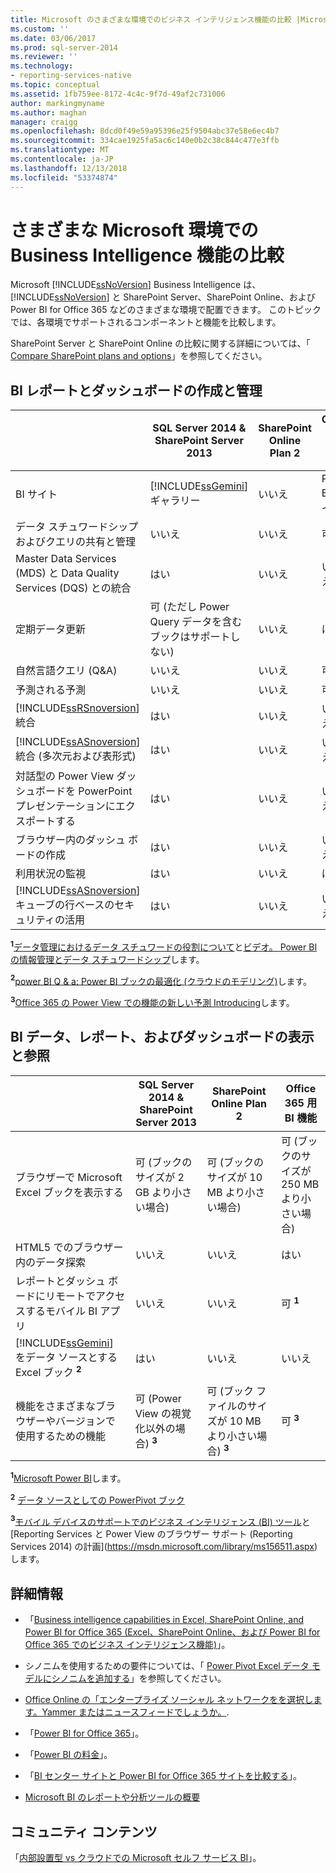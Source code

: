 ```yaml
---
title: Microsoft のさまざまな環境でのビジネス インテリジェンス機能の比較 |Microsoft Docs
ms.custom: ''
ms.date: 03/06/2017
ms.prod: sql-server-2014
ms.reviewer: ''
ms.technology:
- reporting-services-native
ms.topic: conceptual
ms.assetid: 1fb759ee-8172-4c4c-9f7d-49af2c731006
author: markingmyname
ms.author: maghan
manager: craigg
ms.openlocfilehash: 8dcd0f49e59a95396e25f9504abc37e58e6ec4b7
ms.sourcegitcommit: 334cae1925fa5ac6c140e0b2c38c844c477e3ffb
ms.translationtype: MT
ms.contentlocale: ja-JP
ms.lasthandoff: 12/13/2018
ms.locfileid: "53374874"
---
```

# <a name="compare-business-intelligence-capabilities-in-different-microsoft-environments"></a>さまざまな Microsoft 環境での Business Intelligence 機能の比較
  Microsoft [!INCLUDE[ssNoVersion](../includes/ssnoversion-md.md)] Business Intelligence は、 [!INCLUDE[ssNoVersion](../includes/ssnoversion-md.md)] と SharePoint Server、SharePoint Online、および Power BI for Office 365 などのさまざまな環境で配置できます。 このトピックでは、各環境でサポートされるコンポーネントと機能を比較します。  
  
 SharePoint Server と SharePoint Online の比較に関する詳細については、「 [Compare SharePoint plans and options](http://products.office.com/SharePoint/compare-sharepoint-plans)」を参照してください。  
  
## <a name="author-and-manage-bi-reports-and-dashboards"></a>BI レポートとダッシュボードの作成と管理  
  
||SQL Server 2014 & SharePoint Server 2013|SharePoint Online Plan 2|Office 365 用 BI 機能|  
|-|----------------------------------------------|------------------------------|-----------------------------|  
|BI サイト|[!INCLUDE[ssGemini](../includes/ssgemini-md.md)] ギャラリー|いいえ|Power BI サイト|  
|データ スチュワードシップおよびクエリの共有と管理|いいえ|いいえ|可 **<sup>1</sup>**|  
|Master Data Services (MDS) と Data Quality Services (DQS) との統合|はい|いいえ|いいえ|  
|定期データ更新|可 (ただし Power Query データを含むブックはサポートしない)|いいえ|はい|  
|自然言語クエリ (Q&A)|いいえ|いいえ|可 **<sup>2</sup>**|  
|予測される予測|いいえ|いいえ|可 **<sup>3</sup>**|  
|[!INCLUDE[ssRSnoversion](../includes/ssrsnoversion-md.md)] 統合|はい|いいえ|いいえ|  
|[!INCLUDE[ssASnoversion](../includes/ssasnoversion-md.md)] 統合 (多次元および表形式)|はい|いいえ|いいえ|  
|対話型の Power View ダッシュボードを PowerPoint プレゼンテーションにエクスポートする|はい|いいえ|いいえ|  
|ブラウザー内のダッシュ ボードの作成|はい|いいえ|いいえ|  
|利用状況の監視|はい|いいえ|はい|  
|[!INCLUDE[ssASnoversion](../includes/ssasnoversion-md.md)] キューブの行ベースのセキュリティの活用|はい|いいえ|いいえ|  
  
 **<sup>1</sup>**[データ管理におけるデータ スチュワードの役割について](https://support.office.com/Article/Understanding-the-Role-of-Data-Stewards-in-Data-Management-ae3352f3-4389-45e8-a682-7fd6edb92524?ui=en-US&rs=en-US&ad=US)と[ビデオ。  Power BI の情報管理とデータ スチュワードシップ](https://www.youtube.com/watch?v=8dHOj68ts7c)します。  
  
 **<sup>2</sup>**[power BI Q & a:  Power BI ブックの最適化 (クラウドのモデリング)](https://support.office.com/article/Power-BI-Q-A-Optimize-a-Power-BI-workbook-cloud-modeling--96dc5941-d0f1-44e2-9d9d-c038a3a55849?ui=en-US&rs=en-US&ad=US)します。  
  
 **<sup>3</sup>**[Office 365 の Power View での機能の新しい予測 Introducing](https://blogs.msdn.com/b/powerbi/archive/2014/05/08/introducing-new-forecasting-capabilities-in-power-view-for-office-365.aspx)します。  
  
## <a name="view-and-browse-bi-data-reports-and-dashboards"></a>BI データ、レポート、およびダッシュボードの表示と参照  
  
||SQL Server 2014 & SharePoint Server 2013|SharePoint Online Plan 2|Office 365 用 BI 機能|  
|-|----------------------------------------------|------------------------------|-----------------------------|  
|ブラウザーで Microsoft Excel ブックを表示する|可 (ブックのサイズが 2 GB より小さい場合)|可 (ブックのサイズが 10 MB より小さい場合)|可 (ブックのサイズが 250 MB より小さい場合)|  
|HTML5 でのブラウザー内のデータ探索|いいえ|いいえ|はい|  
|レポートとダッシュ ボードにリモートでアクセスするモバイル BI アプリ|いいえ|いいえ|可 **<sup>1</sup>**|  
|[!INCLUDE[ssGemini](../includes/ssgemini-md.md)] をデータ ソースとする Excel ブック **<sup>2</sup>**|はい|いいえ|いいえ|  
|機能をさまざまなブラウザーやバージョンで使用するための機能|可 (Power View の視覚化以外の場合) **<sup>3</sup>**|可 (ブック ファイルのサイズが 10 MB より小さい場合) **<sup>3</sup>**|可 **<sup>3</sup>**|  
  
 **<sup>1</sup>**[Microsoft Power BI](http://apps.microsoft.com/windows/app/microsoft-power-bi/b7e7c94d-2ea3-4fa6-a277-9d19a1f697ba)します。  
  
 **<sup>2</sup>**  [データ ソースとしての PowerPivot ブック](http://blogs.technet.com/b/excel_services__powerpivot_for_sharepoint_support_blog/archive/2013/02/15/powerpivot-workbook-as-a-data-source.aspx)  
  
 **<sup>3</sup>**[モバイル デバイスのサポートでのビジネス インテリジェンス (BI) ツール](https://msdn.microsoft.com/library/dn151146\(v=sql.110\).aspx)と[Reporting Services と Power View のブラウザー サポート (Reporting Services 2014) の計画](https://msdn.microsoft.com/library/ms156511.aspx)します。  
  
## <a name="more-information"></a>詳細情報  
  
-   「[Business intelligence capabilities in Excel, SharePoint Online, and Power BI for Office 365 (Excel、SharePoint Online、および Power BI for Office 365 でのビジネス インテリジェンス機能)](https://technet.microsoft.com/en-us/library/dn198235.aspx)」。  
  
-   シノニムを使用するための要件については、「 [Power Pivot Excel データ モデルにシノニムを追加する](https://support.office.com/Article/Add-synonyms-to-a-Power-Pivot-Excel-data-model-345f4f5b-5ec2-4998-bc46-a26bdc0810b6?ui=en-US&rs=en-US&ad=US)」を参照してください。  
  
-   [Office Online の「エンタープライズ ソーシャル ネットワークをを選択します。Yammer またはニュースフィードでしょうか。](https://support.office.com/article/Pick-your-enterprise-social-network-Yammer-or-Newsfeed-21954c85-4384-47d4-96c2-dfa1c9d56e66?ui=en-US&rs=en-US&ad=US).  
  
-   「[Power BI for Office 365](https://www.microsoft.com/powerbi/default.aspx)」。  
  
-   「[Power BI の料金](https://www.microsoft.com/powerBI/pricing.aspx)」。  
  
-   「[BI センター サイトと Power BI for Office 365 サイトを比較する](https://technet.microsoft.com/library/dn394343\(v=office.15\).aspx)」。  
  
-   [Microsoft BI のレポートや分析ツールの概要](https://go.microsoft.com/fwlink/p/?LinkId=617093)  
  
## <a name="community-content"></a>コミュニティ コンテンツ  
 「[内部設置型 vs クラウドでの Microsoft セルフ サービス BI](http://businessintelligist.com/2014/02/07/microsoft-self-service-bi-on-premise-vs-could/)」。  
  
  
